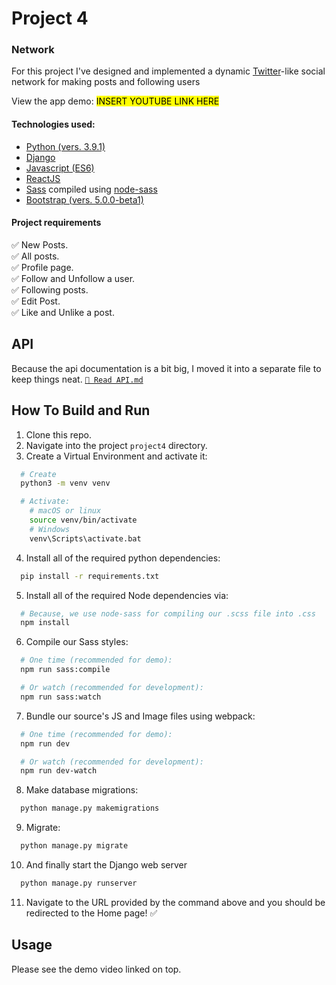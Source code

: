 # Project 4

### Network
For this project I've designed and implemented a dynamic [Twitter](htps://twitter.com)-like social network for making posts and following users

View the app demo: <mark>INSERT YOUTUBE LINK HERE</mark>

#### Technologies used:
- [Python (vers. 3.9.1)](https://python.org)
- [Django](https://djangoproject.com)
- [Javascript (ES6)](https://developer.mozilla.org/en-US/docs/Web/JavaScript)
- [ReactJS](https://reactjs.org/)
- [Sass](https://sass-lang.com/) compiled using [node-sass](https://npmjs.com/package/node-sass)
- [Bootstrap (vers. 5.0.0-beta1)](https://getbootstrap.com)

#### Project requirements
:white_check_mark: New Posts.<br>
:white_check_mark: All posts.<br>
:white_check_mark: Profile page.<br>
:white_check_mark: Follow and Unfollow a user.<br>
:white_check_mark: Following posts.<br>
:white_check_mark: Edit Post.<br>
:white_check_mark: Like and Unlike a post.


## API
Because the api documentation is a bit big, I moved it into a separate file to keep things neat. [`📄 Read API.md`](API.md#api)


## How To Build and Run
1. Clone this repo.
2. Navigate into the project `project4` directory.
3. Create a Virtual Environment and activate it:
```bash
  # Create
  python3 -m venv venv

  # Activate:
    # macOS or linux
    source venv/bin/activate
    # Windows
    venv\Scripts\activate.bat
```

4. Install all of the required python dependencies:
```bash
  pip install -r requirements.txt
```

5. Install all of the required Node dependencies via:
```bash
  # Because, we use node-sass for compiling our .scss file into .css
  npm install
```

6. Compile our Sass styles:
```bash
  # One time (recommended for demo):
  npm run sass:compile

  # Or watch (recommended for development):
  npm run sass:watch
```

7. Bundle our source's JS and Image files using webpack:
```bash
  # One time (recommended for demo):
  npm run dev

  # Or watch (recommended for development):
  npm run dev-watch
```

8. Make database migrations:
```bash
  python manage.py makemigrations
```

9. Migrate:
```bash
  python manage.py migrate
```

10. And finally start the Django web server
```bash
  python manage.py runserver
```

11. Navigate to the URL provided by the command above and you should be redirected to the Home page! ✅

## Usage
Please see the demo video linked on top.